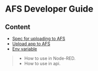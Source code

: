 # AFS Developer Guide

## Content

+ [Spec for uploading to AFS](/readme/spec_flow.md)
+ [Upload app to AFS](/readme/upload_app.md)
+ [Env variable]()
> + How to use in Node-RED.
> + How to use in api.